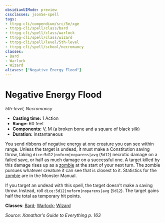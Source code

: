 ```yaml
---
obsidianUIMode: preview
cssclasses: json5e-spell
tags:
- ttrpg-cli/compendium/src/5e/xge
- ttrpg-cli/spell/class/bard
- ttrpg-cli/spell/class/warlock
- ttrpg-cli/spell/class/wizard
- ttrpg-cli/spell/level/5th-level
- ttrpg-cli/spell/school/necromancy
classes:
- Bard
- Warlock
- Wizard
aliases: ["Negative Energy Flood"]
---
```

# Negative Energy Flood
*5th-level, Necromancy*  


- **Casting time:** 1 Action
- **Range:** 60 feet
- **Components:** V, M (a broken bone and a square of black silk)
- **Duration:** Instantaneous

You send ribbons of negative energy at one creature you can see within range. Unless the target is undead, it must make a Constitution saving throw, taking `dice:5d12|noform|noparens|avg` (`5d12`) necrotic damage on a failed save, or half as much damage on a successful one. A target killed by this damage rises up as a [zombie](3-Mechanics/CLI/bestiary/undead/zombie.md) at the start of your next turn. The zombie pursues whatever creature it can see that is closest to it. Statistics for the [zombie](3-Mechanics/CLI/bestiary/undead/zombie.md) are in the Monster Manual.

If you target an undead with this spell, the target doesn't make a saving throw. Instead, roll `dice:5d12|noform|noparens|avg` (`5d12`). The target gains half the total as temporary hit points.

**Classes**: [Bard](3-Mechanics/CLI/lists/list-spells-classes-bard.md); [Warlock](3-Mechanics/CLI/lists/list-spells-classes-warlock.md); [Wizard](3-Mechanics/CLI/lists/list-spells-classes-wizard.md)

*Source: Xanathar's Guide to Everything p. 163*